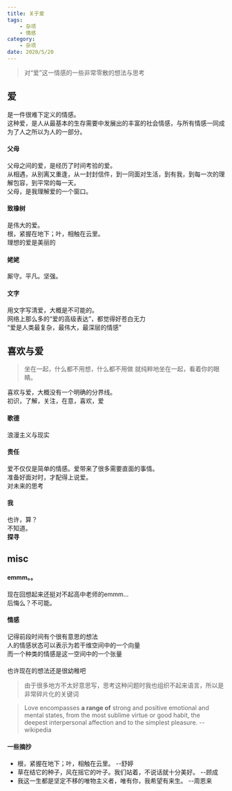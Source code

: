 ```yaml
---
title: 关于爱
tags: 
    - 杂项
    - 情感
category:
    - 杂项
date: 2020/5/20
---
```


> 对“爱”这一情感的一些非常零散的想法与思考

## 爱

是一件很难下定义的情感。  
这种爱，是人从最基本的生存需要中发展出的丰富的社会情感，与所有情感一同成为了人之所以为人的一部分。  

#### 父母

父母之间的爱，是经历了时间考验的爱。  
从相遇，从别离又重逢，从一封封信件，到一同面对生活，到有我，到每一次的理解包容，到平常的每一天。  
父母，是我理解爱的一个窗口。

#### 致橡树

是伟大的爱。  
根，紧握在地下；叶，相触在云里。  
理想的爱是美丽的

#### 姥姥

厮守。平凡。坚强。

#### 文字

用文字写清爱，大概是不可能的。  
网络上那么多的“爱的高级表达”，都觉得好苍白无力  
“爱是人类最复杂，最伟大，最深层的情感”

## 喜欢与爱

> 坐在一起，什么都不用想，什么都不用做
> 就纯粹地坐在一起，看着你的眼睛。

喜欢与爱，大概没有一个明确的分界线。  
初识，了解，关注，在意，喜欢，爱  

#### 歌德

浪漫主义与现实  

#### 责任

爱不仅仅是简单的情感。爱带来了很多需要直面的事情。  
准备好面对时，才配得上说爱。  
对未来的思考

#### 我

也许，算？  
不知道。  
**探寻**

## misc

#### emmm。。

现在回想起来还挺对不起高中老师的emmm...  
后悔么？不可能。

#### 情感

记得前段时间有个很有意思的想法  
人的情感状态可以表示为若干维空间中的一个向量  
而一个种类的情感是这一空间中的一个张量  

#### 

也许现在的想法还是很幼稚吧

> 由于很多地方不太好意思写，思考这种问题时我也组织不起来语言，所以是非常碎片化的关键词

> Love encompasses **a range of** strong and positive emotional and mental states, from the most sublime virtue or good habit, the deepest interpersonal affection and to the simplest pleasure.
>                                                                        -- wikipedia

#### 一些摘抄

* 根，紧握在地下；叶，相触在云里。  --舒婷
* 草在结它的种子，风在摇它的叶子。我们站着，不说话就十分美好。 --顾成
* 我这一生都是坚定不移的唯物主义者，唯有你，我希望有来生。 --周恩来
